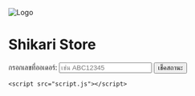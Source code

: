 
<html lang="th">
<head>

![Logo](https://cdn.discordapp.com/attachments/1302280882949718106/1381707549497364500/461663375_122096407844553135_1017319460810488189_n.jpg?ex=68487eee&is=68472d6e&hm=ef47dcb760f62549c0cf4fd1f87f9b53c2bee1d12d81a7945d143e8e2d36c6eb)
    <meta charset="UTF-8">
    <meta name="viewport" content="width=device-width, initial-scale=1.0">
    <link rel="stylesheet" href="style.css">
</head>
<body>
    <div class="container">
        <h1>Shikari Store </h1>
        <div class="input-group">
            <label for="orderId">กรอกเลขที่ออเดอร์:</label>
            <input type="text" id="orderId" placeholder="เช่น ABC12345">
            <button id="checkStatusBtn">เช็คสถานะ</button>
        </div>
        <div id="statusResult" class="status-result">
            </div>
    </div>

    <script src="script.js"></script>
</body>
</html>
